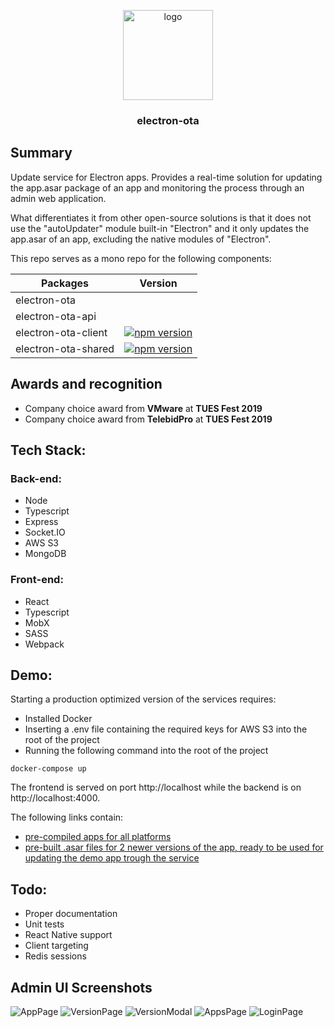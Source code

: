 <p align="center">
  <img alt="logo" src="https://i.imgur.com/G9DnSSU.png" width="144">
</p>

<h3 align="center">
  electron-ota
</h3>

## Summary

Update service for Electron apps. Provides a real-time solution for updating the app.asar package of an app and monitoring the process through an admin web application.

What differentiates it from other open-source solutions is that it does not use the "autoUpdater" module built-in "Electron" and it only updates the app.asar of an app, excluding the native modules of "Electron".

This repo serves as a mono repo for the following components:

| Packages            | Version                                                                                                          |
|---------------------|------------------------------------------------------------------------------------------------------------------|
| electron-ota        |                                                                                                                  |
| electron-ota-api    |                                                                                                                  |
| electron-ota-client | [![npm version](https://badge.fury.io/js/electron-ota-client.svg)](https://badge.fury.io/js/electron-ota-client) |
| electron-ota-shared | [![npm version](https://badge.fury.io/js/electron-ota-shared.svg)](https://badge.fury.io/js/electron-ota-shared) |

## Awards and recognition
* Company choice award from <b>VMware</b> at <b>TUES Fest 2019</b>
* Company choice award from <b>TelebidPro</b> at <b>TUES Fest 2019</b>

## Tech Stack:

### Back-end: 
* Node
* Typescript
* Express
* Socket.IO
* AWS S3
* MongoDB

### Front-end:
* React
* Typescript
* MobX
* SASS
* Webpack

## Demo:
Starting a production optimized version of the services requires:
* Installed Docker 
* Inserting a .env file containing the required keys for AWS S3 into the root of the project
* Running the following command into the root of the project
```
docker-compose up
```
The frontend is served on port http://localhost while the backend is on http://localhost:4000.

The following links contain:
* [pre-compiled apps for all platforms](https://drive.google.com/drive/folders/14E5ILM0WXYvB0T19GkCjwUu1RHeebMSM)
* [pre-built .asar files for 2 newer versions of the app, ready to be used for updating the demo app trough the service](https://drive.google.com/drive/folders/1uGzFqSQcVENd7xeqoNHBH6zza8UmHyvK)

## Todo: 
* Proper documentation
* Unit tests
* React Native support
* Client targeting
* Redis sessions

## Admin UI Screenshots
![AppPage](https://i.imgur.com/SdK6Pfn.png)
![VersionPage](https://i.imgur.com/1HNVuuI.png)
![VersionModal](https://i.imgur.com/5gV6VaY.png)
![AppsPage](https://i.imgur.com/7VNncNU.png)
![LoginPage](https://i.imgur.com/lk2XyWg.png)
